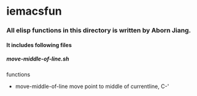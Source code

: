 iemacsfun
==========

### All elisp functions in this directory is written by Aborn Jiang.

#### It includes following files

##### move-middle-of-line.sh
functions
* move-middle-of-line  move point to middle of currentline, C-' 
